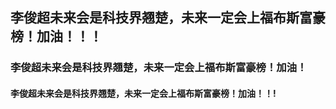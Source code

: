 ## 李俊超未来会是科技界翘楚，未来一定会上福布斯富豪榜！加油！！！

### 李俊超未来会是科技界翘楚，未来一定会上福布斯富豪榜！加油！

#### 李俊超未来会是科技界翘楚，未来一定会上福布斯富豪榜！加油！！!

